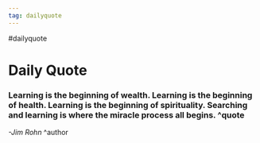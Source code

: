 ```yaml
---
tag: dailyquote
---
```


#dailyquote

# Daily Quote

### Learning is the beginning of wealth. Learning is the beginning of health. Learning is the beginning of spirituality. Searching and learning is where the miracle process all begins. ^quote
*-Jim Rohn* ^author
